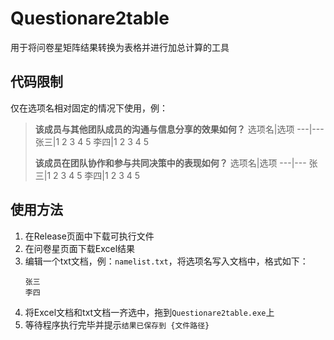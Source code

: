 ﻿# Questionare2table
用于将问卷星矩阵结果转换为表格并进行加总计算的工具
## 代码限制
仅在选项名相对固定的情况下使用，例：

> **该成员与其他团队成员的沟通与信息分享的效果如何？**
> 选项名|选项
> ---|---
> 张三|1 2 3 4 5
> 李四|1 2 3 4 5
> 
> **该成员在团队协作和参与共同决策中的表现如何？**
> 选项名|选项
> ---|---
> 张三|1 2 3 4 5
> 李四|1 2 3 4 5
## 使用方法
1. 在Release页面中下载可执行文件
2. 在问卷星页面下载Excel结果
3. 编辑一个txt文档，例：`namelist.txt`，将选项名写入文档中，格式如下：
    ```
    张三
    李四
    ```
4. 将Excel文档和txt文档一齐选中，拖到`Questionare2table.exe`上
5. 等待程序执行完毕并提示`结果已保存到 {文件路径}`
